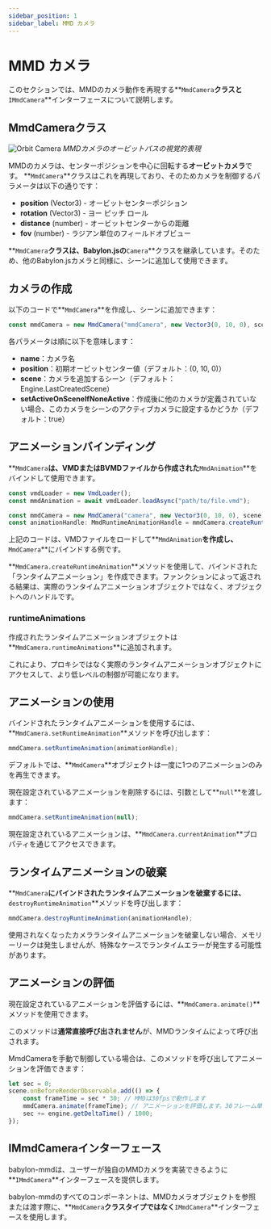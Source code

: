 ```yaml
---
sidebar_position: 1
sidebar_label: MMD カメラ
---
```


# MMD カメラ

このセクションでは、MMDのカメラ動作を再現する**`MmdCamera`**クラスと**`IMmdCamera`**インターフェースについて説明します。

## MmdCameraクラス

![Orbit Camera](@site/docs/reference/runtime/mmd-camera/orbit-camera.png)
*MMDカメラのオービットパスの視覚的表現*

MMDのカメラは、センターポジションを中心に回転する**オービットカメラ**です。
**`MmdCamera`**クラスはこれを再現しており、そのためカメラを制御するパラメータは以下の通りです：

- **position** (Vector3) - オービットセンターポジション
- **rotation** (Vector3) - ヨー ピッチ ロール
- **distance** (number) - オービットセンターからの距離
- **fov** (number) - ラジアン単位のフィールドオブビュー

**`MmdCamera`**クラスは、Babylon.jsの**`Camera`**クラスを継承しています。そのため、他のBabylon.jsカメラと同様に、シーンに追加して使用できます。

## カメラの作成

以下のコードで**`MmdCamera`**を作成し、シーンに追加できます：

```typescript
const mmdCamera = new MmdCamera("mmdCamera", new Vector3(0, 10, 0), scene, true);
```

各パラメータは順に以下を意味します：
- **name**：カメラ名
- **position**：初期オービットセンター値（デフォルト：(0, 10, 0)）
- **scene**：カメラを追加するシーン（デフォルト：Engine.LastCreatedScene）
- **setActiveOnSceneIfNoneActive**：作成後に他のカメラが定義されていない場合、このカメラをシーンのアクティブカメラに設定するかどうか（デフォルト：true）

## アニメーションバインディング

**`MmdCamera`**は、VMDまたはBVMDファイルから作成された**`MmdAnimation`**をバインドして使用できます。

```typescript
const vmdLoader = new VmdLoader();
const mmdAnimation = await vmdLoader.loadAsync("path/to/file.vmd");

const mmdCamera = new MmdCamera("camera", new Vector3(0, 10, 0), scene);
const animationHandle: MmdRuntimeAnimationHandle = mmdCamera.createRuntimeAnimation(mmdAnimation);
```

上記のコードは、VMDファイルをロードして**`MmdAnimation`**を作成し、**`MmdCamera`**にバインドする例です。

**`MmdCamera.createRuntimeAnimation`**メソッドを使用して、バインドされた「ランタイムアニメーション」を作成できます。ファンクションによって返される結果は、実際のランタイムアニメーションオブジェクトではなく、オブジェクトへのハンドルです。

### runtimeAnimations

作成されたランタイムアニメーションオブジェクトは**`MmdCamera.runtimeAnimations`**に追加されます。

これにより、プロキシではなく実際のランタイムアニメーションオブジェクトにアクセスして、より低レベルの制御が可能になります。

## アニメーションの使用

バインドされたランタイムアニメーションを使用するには、**`MmdCamera.setRuntimeAnimation`**メソッドを呼び出します：

```typescript
mmdCamera.setRuntimeAnimation(animationHandle);
```

デフォルトでは、**`MmdCamera`**オブジェクトは一度に1つのアニメーションのみを再生できます。

現在設定されているアニメーションを削除するには、引数として**`null`**を渡します：

```typescript
mmdCamera.setRuntimeAnimation(null);
```

現在設定されているアニメーションは、**`MmdCamera.currentAnimation`**プロパティを通じてアクセスできます。

## ランタイムアニメーションの破棄

**`MmdCamera`**にバインドされたランタイムアニメーションを破棄するには、**`destroyRuntimeAnimation`**メソッドを呼び出します：

```typescript
mmdCamera.destroyRuntimeAnimation(animationHandle);
```

使用されなくなったカメラランタイムアニメーションを破棄しない場合、メモリーリークは発生しませんが、特殊なケースでランタイムエラーが発生する可能性があります。

## アニメーションの評価

現在設定されているアニメーションを評価するには、**`MmdCamera.animate()`**メソッドを使用できます。

このメソッドは**通常直接呼び出されません**が、MMDランタイムによって呼び出されます。

MmdCameraを手動で制御している場合は、このメソッドを呼び出してアニメーションを評価できます：

```typescript
let sec = 0;
scene.onBeforeRenderObservable.add(() => {
    const frameTime = sec * 30; // MMDは30fpsで動作します
    mmdCamera.animate(frameTime); // アニメーションを評価します。30フレーム単位でスケールされた時間をパラメータとして渡します
    sec += engine.getDeltaTime() / 1000;
});
```

## IMmdCameraインターフェース

babylon-mmdは、ユーザーが独自のMMDカメラを実装できるように**`IMmdCamera`**インターフェースを提供します。

babylon-mmdのすべてのコンポーネントは、MMDカメラオブジェクトを参照または渡す際に、**`MmdCamera`**クラスタイプではなく**`IMmdCamera`**インターフェースを使用します。
